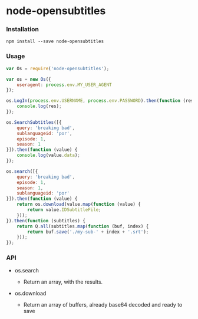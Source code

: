 # node-opensubtitles

### Installation
```
npm install --save node-opensubtitles
```

### Usage
```js
var Os = require('node-opensubtitles');

var os = new Os({
	useragent: process.env.MY_USER_AGENT
});

os.LogIn(process.env.USERNAME, process.env.PASSWORD).then(function (res) {
	console.log(res);
});

os.SearchSubtitles([{
	query: 'breaking bad',
	sublanguageid: 'por',
	episode: 1,
	season: 1
}]).then(function (value) {
	console.log(value.data);
});

os.search([{
	query: 'breaking bad',
	episode: 1,
	season: 1,
	sublanguageid: 'por'
}]).then(function (value) {
	return os.download(value.map(function (value) {
		return value.IDSubtitleFile;
	}));
}).then(function (subtitles) {
	return Q.all(subtitles.map(function (buf, index) {
		return buf.save('./my-sub-' + index + '.srt');
	}));
});
```

### API
- os.search
	- Return an array, with the results.

- os.download
	- Return an array of buffers, already base64 decoded and ready to save